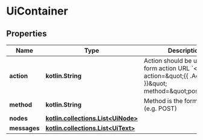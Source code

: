 
# UiContainer

## Properties
| Name | Type | Description | Notes |
| ------------ | ------------- | ------------- | ------------- |
| **action** | **kotlin.String** | Action should be used as the form action URL &#x60;&lt;form action&#x3D;\&quot;{{ .Action }}\&quot; method&#x3D;\&quot;post\&quot;&gt;&#x60;. |  |
| **method** | **kotlin.String** | Method is the form method (e.g. POST) |  |
| **nodes** | [**kotlin.collections.List&lt;UiNode&gt;**](UiNode.md) |  |  |
| **messages** | [**kotlin.collections.List&lt;UiText&gt;**](UiText.md) |  |  [optional] |



